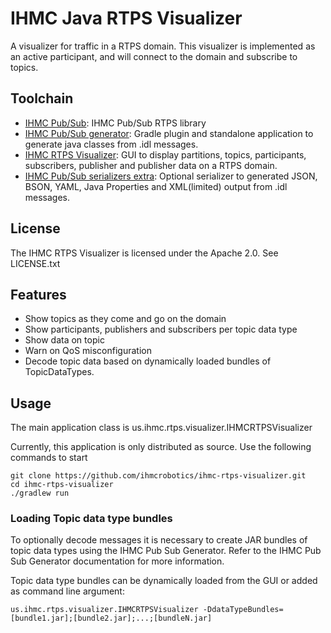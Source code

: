 # IHMC Java RTPS Visualizer

A visualizer for traffic in a RTPS domain. This visualizer is implemented as an active participant, and will connect to the domain and subscribe to topics.

## Toolchain
- [IHMC Pub/Sub](https://github.com/ihmcrobotics/ihmc-pub-sub): IHMC Pub/Sub RTPS library
- [IHMC Pub/Sub generator](https://github.com/ihmcrobotics/ihmc-pub-sub-generator): Gradle plugin and standalone application to generate java classes from .idl messages.
- [IHMC RTPS Visualizer](https://github.com/ihmcrobotics/ihmc-rtps-visualizer): GUI to display partitions, topics, participants, subscribers, publisher and publisher data on a RTPS domain.
- [IHMC Pub/Sub serializers extra](https://github.com/ihmcrobotics/ihmc-pub-sub-serializers-extra): Optional serializer to generated JSON, BSON, YAML, Java Properties and XML(limited) output from .idl messages. 

## License
The IHMC RTPS Visualizer is licensed under the Apache 2.0. See LICENSE.txt

## Features

- Show topics as they come and go on the domain
- Show participants, publishers and subscribers per topic data type
- Show data on topic
- Warn on QoS misconfiguration
- Decode topic data based on dynamically loaded bundles of TopicDataTypes.

## Usage

The main application class is us.ihmc.rtps.visualizer.IHMCRTPSVisualizer

Currently, this application is only distributed as source. Use the following commands to start 
```
git clone https://github.com/ihmcrobotics/ihmc-rtps-visualizer.git
cd ihmc-rtps-visualizer
./gradlew run
```


### Loading Topic data type bundles
To optionally decode messages it is necessary to create JAR bundles of topic data types using the IHMC Pub Sub Generator. Refer to the IHMC Pub Sub Generator documentation for more information.

Topic data type bundles can be dynamically loaded from the GUI or added as command line argument:

```
us.ihmc.rtps.visualizer.IHMCRTPSVisualizer -DdataTypeBundles=[bundle1.jar];[bundle2.jar];...;[bundleN.jar]
```


